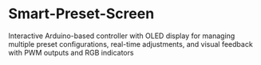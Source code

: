 # Smart-Preset-Screen
Interactive Arduino-based controller with OLED display for managing multiple preset configurations, real-time adjustments, and visual feedback with PWM outputs and RGB indicators
